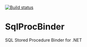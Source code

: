 [![Build status](https://ci.appveyor.com/api/projects/status/8k2s8e9h86q4q6vt?svg=true)](https://ci.appveyor.com/project/veblush/sqlprocbinder)

# SqlProcBinder

SQL Stored Procedure Binder for .NET
